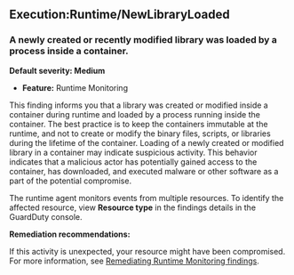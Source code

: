 Execution:Runtime/NewLibraryLoaded
----------------------------------


### A newly created or recently modified library was loaded by a process inside a container.


**Default severity: Medium**


 * **Feature:** Runtime Monitoring

This finding informs you that a library was created or modified inside a container during runtime and loaded by a process running inside the container. The best practice is to keep the containers immutable at the runtime, and not to create or modify the binary files, scripts, or libraries during the lifetime of the container. Loading of a newly created or modified library in a container may indicate suspicious activity. This behavior indicates that a malicious actor has potentially gained access to the container, has downloaded, and executed malware or other software as a part of the potential compromise.


The runtime agent monitors events from multiple resources. To identify the affected resource, view **Resource type** in the findings details in the GuardDuty console.


**Remediation recommendations:**


If this activity is unexpected, your resource might have been compromised. For more information, see [Remediating Runtime Monitoring findings](https://docs.aws.amazon.com/guardduty/latest/ug/guardduty-remediate-runtime-monitoring.html).

